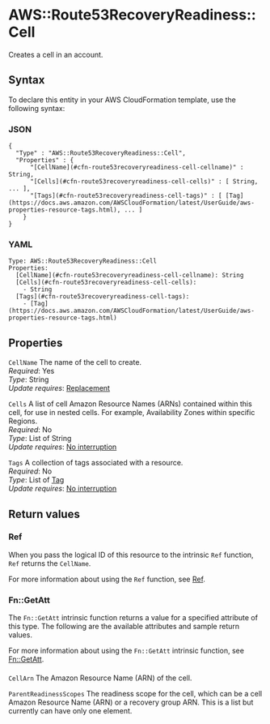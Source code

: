 # AWS::Route53RecoveryReadiness::Cell<a name="aws-resource-route53recoveryreadiness-cell"></a>

Creates a cell in an account\.

## Syntax<a name="aws-resource-route53recoveryreadiness-cell-syntax"></a>

To declare this entity in your AWS CloudFormation template, use the following syntax:

### JSON<a name="aws-resource-route53recoveryreadiness-cell-syntax.json"></a>

```
{
  "Type" : "AWS::Route53RecoveryReadiness::Cell",
  "Properties" : {
      "[CellName](#cfn-route53recoveryreadiness-cell-cellname)" : String,
      "[Cells](#cfn-route53recoveryreadiness-cell-cells)" : [ String, ... ],
      "[Tags](#cfn-route53recoveryreadiness-cell-tags)" : [ [Tag](https://docs.aws.amazon.com/AWSCloudFormation/latest/UserGuide/aws-properties-resource-tags.html), ... ]
    }
}
```

### YAML<a name="aws-resource-route53recoveryreadiness-cell-syntax.yaml"></a>

```
Type: AWS::Route53RecoveryReadiness::Cell
Properties: 
  [CellName](#cfn-route53recoveryreadiness-cell-cellname): String
  [Cells](#cfn-route53recoveryreadiness-cell-cells): 
    - String
  [Tags](#cfn-route53recoveryreadiness-cell-tags): 
    - [Tag](https://docs.aws.amazon.com/AWSCloudFormation/latest/UserGuide/aws-properties-resource-tags.html)
```

## Properties<a name="aws-resource-route53recoveryreadiness-cell-properties"></a>

`CellName`  <a name="cfn-route53recoveryreadiness-cell-cellname"></a>
The name of the cell to create\.  
*Required*: Yes  
*Type*: String  
*Update requires*: [Replacement](https://docs.aws.amazon.com/AWSCloudFormation/latest/UserGuide/using-cfn-updating-stacks-update-behaviors.html#update-replacement)

`Cells`  <a name="cfn-route53recoveryreadiness-cell-cells"></a>
A list of cell Amazon Resource Names \(ARNs\) contained within this cell, for use in nested cells\. For example, Availability Zones within specific Regions\.  
*Required*: No  
*Type*: List of String  
*Update requires*: [No interruption](https://docs.aws.amazon.com/AWSCloudFormation/latest/UserGuide/using-cfn-updating-stacks-update-behaviors.html#update-no-interrupt)

`Tags`  <a name="cfn-route53recoveryreadiness-cell-tags"></a>
A collection of tags associated with a resource\.  
*Required*: No  
*Type*: List of [Tag](https://docs.aws.amazon.com/AWSCloudFormation/latest/UserGuide/aws-properties-resource-tags.html)  
*Update requires*: [No interruption](https://docs.aws.amazon.com/AWSCloudFormation/latest/UserGuide/using-cfn-updating-stacks-update-behaviors.html#update-no-interrupt)

## Return values<a name="aws-resource-route53recoveryreadiness-cell-return-values"></a>

### Ref<a name="aws-resource-route53recoveryreadiness-cell-return-values-ref"></a>

When you pass the logical ID of this resource to the intrinsic `Ref` function, `Ref` returns the `CellName`\.

For more information about using the `Ref` function, see [Ref](https://docs.aws.amazon.com/AWSCloudFormation/latest/UserGuide/intrinsic-function-reference-ref.html)\.

### Fn::GetAtt<a name="aws-resource-route53recoveryreadiness-cell-return-values-fn--getatt"></a>

The `Fn::GetAtt` intrinsic function returns a value for a specified attribute of this type\. The following are the available attributes and sample return values\.

For more information about using the `Fn::GetAtt` intrinsic function, see [Fn::GetAtt](https://docs.aws.amazon.com/AWSCloudFormation/latest/UserGuide/intrinsic-function-reference-getatt.html)\.

#### <a name="aws-resource-route53recoveryreadiness-cell-return-values-fn--getatt-fn--getatt"></a>

`CellArn`  <a name="CellArn-fn::getatt"></a>
The Amazon Resource Name \(ARN\) of the cell\. 

`ParentReadinessScopes`  <a name="ParentReadinessScopes-fn::getatt"></a>
The readiness scope for the cell, which can be a cell Amazon Resource Name \(ARN\) or a recovery group ARN\. This is a list but currently can have only one element\. 
